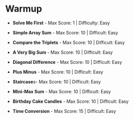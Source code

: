 # Warmup

<!--
<p align="center">
    <img src="https://raw.githubusercontent.com/dwyl/repo-badges/master/highresPNGs/build-passing.png" alt="Building Passing" height=20>
    <img src="https://raw.githubusercontent.com/dwyl/repo-badges/master/highresPNGs/coverage-100.png" alt="Coverage 100"  height=20>
</p>
-->


* **Solve Me First**  - Max Score: 1 | Difficulty: Easy

* **Simple Array Sum** - Max Score: 10 | Difficult: Easy

* **Compare the Triplets** - Max Score: 10 | Difficult: Easy

* **A Very Big Sum** - Max Score: 10 | Difficult: Easy

* **Diagonal Difference** - Max Score: 10 | Difficult: Easy

* **Plus Minus** - Max Score: 10 | Difficult: Easy

* **Staircase**s- Max Score: 10 | Difficult: Easy

* **Mini-Max Sum** - Max Score: 10 | Difficult: Easy

* **Birthday Cake Candles** - Max Score: 10 | Difficult: Easy

* **Time Conversion** - Max Score: 15 | Difficult: Easy
